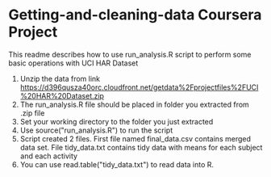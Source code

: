 # Getting-and-cleaning-data Coursera Project
This readme describes how to use run_analysis.R script to perform some basic operations with UCI HAR Dataset

1. Unzip the data from link https://d396qusza40orc.cloudfront.net/getdata%2Fprojectfiles%2FUCI%20HAR%20Dataset.zip
2. The run_analysis.R file should be placed in folder you extracted from .zip file
3. Set your working directory to the folder you just extracted
4. Use source("run_analysis.R") to run the script
5. Script created 2 files. First file named final_data.csv contains merged data set. File tidy_data.txt contains tidy data with means for each subject and each activity
6. You can use read.table("tidy_data.txt") to read data into R.
